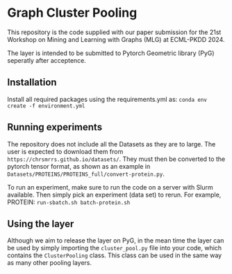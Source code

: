 # Graph Cluster Pooling

This repository is the code supplied with our paper submission for the 21st Workshop on Mining and Learning with Graphs (MLG) at ECML-PKDD 2024.

The layer is intended to be submitted to Pytorch Geometric library (PyG) seperatly after acceptence.

## Installation

Install all required packages using the requirements.yml as:
```conda env create -f environment.yml```


## Running experiments

The repository does not include all the Datasets as they are to large. The user is expected to download them from ``https://chrsmrrs.github.io/datasets/``. They must then be converted to the pytorch tensor format, as shown as an example in ``Datasets/PROTEINS/PROTEINS_full/convert-protein.py``.

To run an experiment, make sure to run the code on a server with Slurm available. Then simply pick an experiment (data set) to rerun. For example, PROTEIN:
```run-sbatch.sh batch-protein.sh```

## Using the layer

Although we aim to release the layer on PyG, in the mean time the layer can be used by simply importing the ```cluster_pool.py``` file into your code, which contains the ```ClusterPooling``` class. This class can be used in the same way as many other pooling layers.
